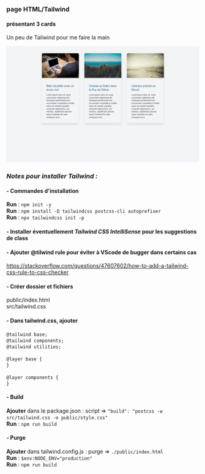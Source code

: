 
### page HTML/Tailwind
#### présentant 3 cards
Un peu de Tailwind pour me faire la main

![screenshot](screenshot1.jpg)

### *Notes pour installer Tailwind :*

#### - Commandes d'installation
**Run** : `npm init -y `<br>
**Run** : `npm install -D tailwindcss postcss-cli autoprefixer`<br>
**Run** : `npx tailwindcss init -p`

#### - Installer éventuellement *Tailwind CSS IntelliSense* pour les suggestions de class

#### - Ajouter @tilwind rule pour éviter à VScode de bugger dans certains cas
https://stackoverflow.com/questions/47607602/how-to-add-a-tailwind-css-rule-to-css-checker

#### - Créer dossier et fichiers
public/index.html<br> 
src/tailwind.css

#### - Dans tailwind.css, ajouter
```
@tailwind base;
@tailwind components;
@tailwind utilities;

@layer base {
}

@layer components {
}
```

#### - Build
**Ajouter** dans le package.json : script => ``"build": "postcss -w src/tailwind.css -o public/style.css"``<br>
**Run** : ``npm run build``

#### - Purge
**Ajouter** dans tailwind.config.js : purge => `./public/index.html`<br>
**Run** : `$env:NODE_ENV="production"`<br>
**Run** : `npm run build`
